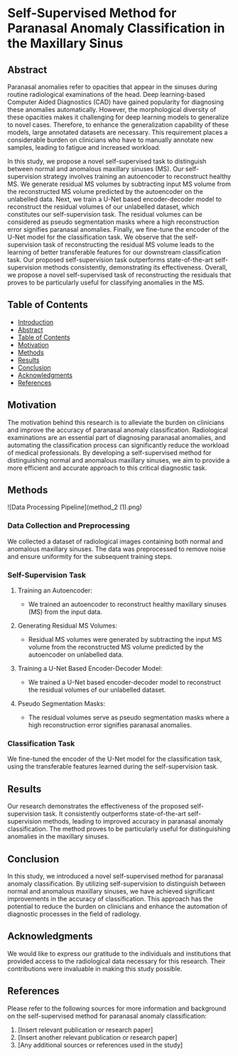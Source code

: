 # Self-Supervised Method for Paranasal Anomaly Classification in the Maxillary Sinus

## Abstract

Paranasal anomalies refer to opacities that appear in the sinuses during routine radiological examinations of the head. Deep learning-based Computer Aided Diagnostics (CAD) have gained popularity for diagnosing these anomalies automatically. However, the morphological diversity of these opacities makes it challenging for deep learning models to generalize to novel cases. Therefore, to enhance the generalization capability of these models, large annotated datasets are necessary. This requirement places a considerable burden on clinicians who have to manually annotate new samples, leading to fatigue and increased workload.

In this study, we propose a novel self-supervised task to distinguish between normal and anomalous maxillary sinuses (MS). Our self-supervision strategy involves training an autoencoder to reconstruct healthy MS. We generate residual MS volumes by subtracting input MS volume from the reconstructed MS volume predicted by the autoencoder on the unlabelled data. Next, we train a U-Net based encoder-decoder model to reconstruct the residual volumes of our unlabelled dataset, which constitutes our self-supervision task. The residual volumes can be considered as pseudo segmentation masks where a high reconstruction error signifies paranasal anomalies. Finally, we fine-tune the encoder of the U-Net model for the classification task. We observe that the self-supervision task of reconstructing the residual MS volume leads to the learning of better transferable features for our downstream classification task. Our proposed self-supervision task outperforms state-of-the-art self-supervision methods consistently, demonstrating its effectiveness. Overall, we propose a novel self-supervised task of reconstructing the residuals that proves to be particularly useful for classifying anomalies in the MS.

## Table of Contents

- [Introduction](#self-supervised-method-for-paranasal-anomaly-classification)
- [Abstract](#abstract)
- [Table of Contents](#table-of-contents)
- [Motivation](#motivation)
- [Methods](#methods)
- [Results](#results)
- [Conclusion](#conclusion)
- [Acknowledgments](#acknowledgments)
- [References](#references)

## Motivation

The motivation behind this research is to alleviate the burden on clinicians and improve the accuracy of paranasal anomaly classification. Radiological examinations are an essential part of diagnosing paranasal anomalies, and automating the classification process can significantly reduce the workload of medical professionals. By developing a self-supervised method for distinguishing normal and anomalous maxillary sinuses, we aim to provide a more efficient and accurate approach to this critical diagnostic task.

## Methods

![Data Processing Pipeline](method_2 (1).png)


### Data Collection and Preprocessing

We collected a dataset of radiological images containing both normal and anomalous maxillary sinuses. The data was preprocessed to remove noise and ensure uniformity for the subsequent training steps.

### Self-Supervision Task

1. Training an Autoencoder:
   - We trained an autoencoder to reconstruct healthy maxillary sinuses (MS) from the input data.

2. Generating Residual MS Volumes:
   - Residual MS volumes were generated by subtracting the input MS volume from the reconstructed MS volume predicted by the autoencoder on unlabelled data.

3. Training a U-Net Based Encoder-Decoder Model:
   - We trained a U-Net based encoder-decoder model to reconstruct the residual volumes of our unlabelled dataset.

4. Pseudo Segmentation Masks:
   - The residual volumes serve as pseudo segmentation masks where a high reconstruction error signifies paranasal anomalies.

### Classification Task

We fine-tuned the encoder of the U-Net model for the classification task, using the transferable features learned during the self-supervision task.

## Results

Our research demonstrates the effectiveness of the proposed self-supervision task. It consistently outperforms state-of-the-art self-supervision methods, leading to improved accuracy in paranasal anomaly classification. The method proves to be particularly useful for distinguishing anomalies in the maxillary sinuses.

## Conclusion

In this study, we introduced a novel self-supervised method for paranasal anomaly classification. By utilizing self-supervision to distinguish between normal and anomalous maxillary sinuses, we have achieved significant improvements in the accuracy of classification. This approach has the potential to reduce the burden on clinicians and enhance the automation of diagnostic processes in the field of radiology.

## Acknowledgments

We would like to express our gratitude to the individuals and institutions that provided access to the radiological data necessary for this research. Their contributions were invaluable in making this study possible.

## References

Please refer to the following sources for more information and background on the self-supervised method for paranasal anomaly classification:

1. [Insert relevant publication or research paper]
2. [Insert another relevant publication or research paper]
3. [Any additional sources or references used in the study]
